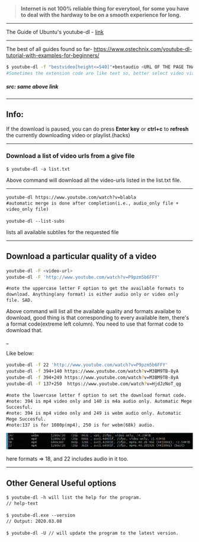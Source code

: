 > **Internet is not 100% reliable thing for everytool, for some you have to deal with the hardway to be on a smooth experience for long.**

***

The Guide of Ubuntu's youtube-dl - [link](https://manpages.ubuntu.com/manpages/artful/en/man1/youtube-dl.1.html)

***

The best of all guides found so far- https://www.ostechnix.com/youtube-dl-tutorial-with-examples-for-beginners/

```bash
$ youtube-dl -f "bestvideo[height<=540]"+bestaudio <URL OF THE PAGE THAT HAS VIDEO>
#Sometimes the extension code are like text so, better select video via height parameter.
```

##### src: same above link

***

## Info: 

If the download is paused, you can do press **Enter key**  or **ctrl+c** to **refresh** the currently downloading video or playlist.(hacks)

***

### Download a list of video urls from a give file

```
$ youtube-dl -a list.txt
```

Above command will download all the video-urls listed in the list.txt file.

***

```
youtube-dl https://www.youtube.com/watch?v=blabla
#automatic merge is done after completion(i.e., audio_only file + video_only file)

youtube-dl --list-subs
```

lists all available subtiles for the requested file

***

## Download a particular quality of a video

```bash
youtube-dl -F <video-url>
youtube-dl -F 'http://www.youtube.com/watch?v=P9pzm5b6FFY'
```

```
#note the uppercase letter F option to get the available formats to download. Anything(any format) is either audio only or video only file. SAD.
```

Above command will list all the available quality and formats availabe to download, good thing is that corresponding to every available item, there's a format code(extreme left column). You need to use that format code to download that. 

_

Like below:

```bash
youtube-dl -f 22 'http://www.youtube.com/watch?v=P9pzm5b6FFY'
youtube-dl -f 394+140 https://www.youtube.com/watch?v=M3BM9TB-8yA
youtube-dl -f 394+249 https://www.youtube.com/watch?v=M3BM9TB-8yA
youtube-dl -f 137+250  https://www.youtube.com/watch?v=HjdJzNoT_qg
```

```
#note the lowercase letter f option to set the download format code.
#note: 394 is mp4 video only and 140 is m4a audio only. Automatic Mege Succesful.
#note: 394 is mp4 video only and 249 is webm audio only. Automatic Mege Succesful.
#note:137 is for 1080p(mp4), 250 is for webm(68k) audio.
```

![image-20200715222257715](.imgs_typora/image-20200715222257715.png)

here formats => 18, and 22 includes audio in it too.

***

## Other General Useful options

```
$ youtube-dl -h will list the help for the program.
// help-text

$ youtube-dl.exe --version
// Output: 2020.03.08

$ youtube-dl -U // will update the program to the latest version.
```

